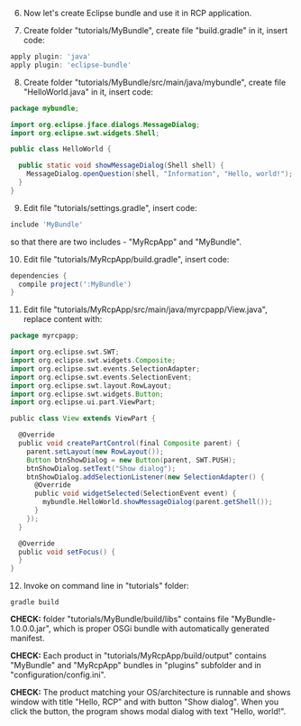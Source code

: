 6. Now let's create Eclipse bundle and use it in RCP application. 

7. Create folder "tutorials/MyBundle", create file "build.gradle" in it, insert code:

  ```groovy
  apply plugin: 'java'
  apply plugin: 'eclipse-bundle'
  ```

8. Create folder "tutorials/MyBundle/src/main/java/mybundle", create file "HelloWorld.java" in it, insert code:

  ```java
  package mybundle;

  import org.eclipse.jface.dialogs.MessageDialog;
  import org.eclipse.swt.widgets.Shell;

  public class HelloWorld {

    public static void showMessageDialog(Shell shell) {
      MessageDialog.openQuestion(shell, "Information", "Hello, world!");
    }
  }
  ```

9. Edit file "tutorials/settings.gradle", insert code:

  ```groovy
  include 'MyBundle'
  ```
  so that there are two includes - "MyRcpApp" and "MyBundle".

10. Edit file "tutorials/MyRcpApp/build.gradle", insert code:

  ```groovy
  dependencies {
    compile project(':MyBundle')
  }
  ```

11. Edit file "tutorials/MyRcpApp/src/main/java/myrcpapp/View.java", replace content with:

  ```groovy
  package myrcpapp;

  import org.eclipse.swt.SWT;
  import org.eclipse.swt.widgets.Composite;
  import org.eclipse.swt.events.SelectionAdapter;
  import org.eclipse.swt.events.SelectionEvent;
  import org.eclipse.swt.layout.RowLayout;
  import org.eclipse.swt.widgets.Button;
  import org.eclipse.ui.part.ViewPart;

  public class View extends ViewPart {

    @Override
    public void createPartControl(final Composite parent) {
      parent.setLayout(new RowLayout());
      Button btnShowDialog = new Button(parent, SWT.PUSH);
      btnShowDialog.setText("Show dialog");
      btnShowDialog.addSelectionListener(new SelectionAdapter() {
        @Override
        public void widgetSelected(SelectionEvent event) {
          mybundle.HelloWorld.showMessageDialog(parent.getShell());
        }
      });
    }

    @Override
    public void setFocus() {
    }
  }
  ```

12. Invoke on command line in "tutorials" folder:
  ```shell
  gradle build
  ```

  **CHECK:** folder "tutorials/MyBundle/build/libs" contains file "MyBundle-1.0.0.0.jar", which is proper OSGi bundle with automatically generated manifest.

  **CHECK:** Each product in "tutorials/MyRcpApp/build/output" contains "MyBundle" and "MyRcpApp" bundles in "plugins" subfolder and in "configuration/config.ini". 

  **CHECK:** The product matching your OS/architecture is runnable and shows window with title "Hello, RCP" and with button "Show dialog". When you click the button, the program shows modal dialog with text "Hello, world!".